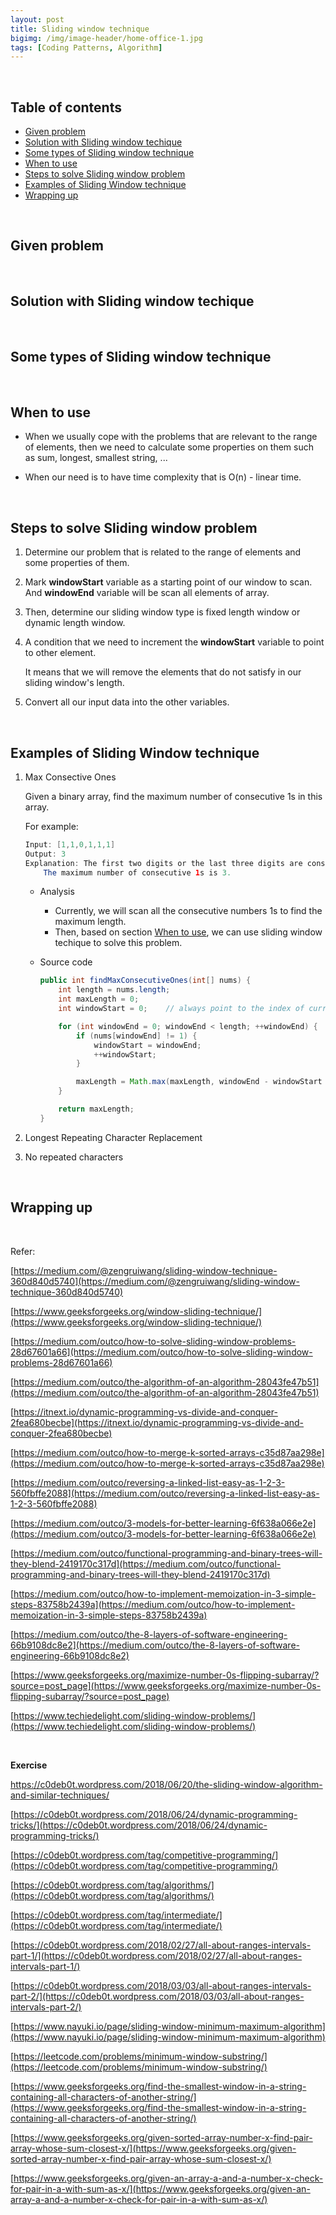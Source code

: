 ```yaml
---
layout: post
title: Sliding window technique
bigimg: /img/image-header/home-office-1.jpg
tags: [Coding Patterns, Algorithm]
---
```




<br>

## Table of contents
- [Given problem](#given-problem)
- [Solution with Sliding window techique](#solution-with-sliding-window-techique)
- [Some types of Sliding window technique](#some-types-of-sliding-window-technique)
- [When to use](#when-to-use)
- [Steps to solve Sliding window problem](#steps-to-solve-sliding-window-problem)
- [Examples of Sliding Window technique](#examples-of-sliding-window-technique)
- [Wrapping up](#wrapping-up)

<br>

## Given problem





<br>

## Solution with Sliding window techique






<br>

## Some types of Sliding window technique






<br>

## When to use

- When we usually cope with the problems that are relevant to the range of elements, then we need to calculate some properties on them such as sum, longest, smallest string, ...

- When our need is to have time complexity that is O(n) - linear time.


<br>

## Steps to solve Sliding window problem

1. Determine our problem that is related to the range of elements and some properties of them.

2. Mark **windowStart** variable as a starting point of our window to scan. And **windowEnd** variable will be scan all elements of array.

3. Then, determine our sliding window type is fixed length window or dynamic length window.

4. A condition that we need to increment the **windowStart** variable to point to other element.

    It means that we will remove the elements that do not satisfy in our sliding window's length.

5. Convert all our input data into the other variables.

<br>

## Examples of Sliding Window technique

1. Max Consective Ones

    Given a binary array, find the maximum number of consecutive 1s in this array.

    For example:

    ```java
    Input: [1,1,0,1,1,1]
    Output: 3
    Explanation: The first two digits or the last three digits are consecutive 1s.
        The maximum number of consecutive 1s is 3.
    ```

    - Analysis

        - Currently, we will scan all the consecutive numbers 1s to find the maximum length.
        - Then, based on section [When to use](#when-to-use), we can use sliding window techique to solve this problem.

    - Source code

        ```java
        public int findMaxConsecutiveOnes(int[] nums) {
            int length = nums.length;
            int maxLength = 0;
            int windowStart = 0;    // always point to the index of current element with value 1

            for (int windowEnd = 0; windowEnd < length; ++windowEnd) {
                if (nums[windowEnd] != 1) {
                    windowStart = windowEnd;
                    ++windowStart;
                }

                maxLength = Math.max(maxLength, windowEnd - windowStart + 1);
            }

            return maxLength;
        }
        ```

2. Longest Repeating Character Replacement



3. No repeated characters



<br>

## Wrapping up





<br>

Refer:

[https://medium.com/@zengruiwang/sliding-window-technique-360d840d5740](https://medium.com/@zengruiwang/sliding-window-technique-360d840d5740)

[https://www.geeksforgeeks.org/window-sliding-technique/](https://www.geeksforgeeks.org/window-sliding-technique/)

[https://medium.com/outco/how-to-solve-sliding-window-problems-28d67601a66](https://medium.com/outco/how-to-solve-sliding-window-problems-28d67601a66)

[https://medium.com/outco/the-algorithm-of-an-algorithm-28043fe47b51](https://medium.com/outco/the-algorithm-of-an-algorithm-28043fe47b51)

[https://itnext.io/dynamic-programming-vs-divide-and-conquer-2fea680becbe](https://itnext.io/dynamic-programming-vs-divide-and-conquer-2fea680becbe)

[https://medium.com/outco/how-to-merge-k-sorted-arrays-c35d87aa298e](https://medium.com/outco/how-to-merge-k-sorted-arrays-c35d87aa298e)

[https://medium.com/outco/reversing-a-linked-list-easy-as-1-2-3-560fbffe2088](https://medium.com/outco/reversing-a-linked-list-easy-as-1-2-3-560fbffe2088)

[https://medium.com/outco/3-models-for-better-learning-6f638a066e2e](https://medium.com/outco/3-models-for-better-learning-6f638a066e2e)

[https://medium.com/outco/functional-programming-and-binary-trees-will-they-blend-2419170c317d](https://medium.com/outco/functional-programming-and-binary-trees-will-they-blend-2419170c317d)

[https://medium.com/outco/how-to-implement-memoization-in-3-simple-steps-83758b2439a](https://medium.com/outco/how-to-implement-memoization-in-3-simple-steps-83758b2439a)

[https://medium.com/outco/the-8-layers-of-software-engineering-66b9108dc8e2](https://medium.com/outco/the-8-layers-of-software-engineering-66b9108dc8e2)

[https://www.geeksforgeeks.org/maximize-number-0s-flipping-subarray/?source=post_page](https://www.geeksforgeeks.org/maximize-number-0s-flipping-subarray/?source=post_page)

[https://www.techiedelight.com/sliding-window-problems/](https://www.techiedelight.com/sliding-window-problems/)

<br>

**Exercise**

[https://c0deb0t.wordpress.com/2018/06/20/the-sliding-window-algorithm-and-similar-techniques/ ](https://c0deb0t.wordpress.com/2018/06/20/the-sliding-window-algorithm-and-similar-techniques/ )

[https://c0deb0t.wordpress.com/2018/06/24/dynamic-programming-tricks/](https://c0deb0t.wordpress.com/2018/06/24/dynamic-programming-tricks/)

[https://c0deb0t.wordpress.com/tag/competitive-programming/](https://c0deb0t.wordpress.com/tag/competitive-programming/)

[https://c0deb0t.wordpress.com/tag/algorithms/](https://c0deb0t.wordpress.com/tag/algorithms/)

[https://c0deb0t.wordpress.com/tag/intermediate/](https://c0deb0t.wordpress.com/tag/intermediate/)

[https://c0deb0t.wordpress.com/2018/02/27/all-about-ranges-intervals-part-1/](https://c0deb0t.wordpress.com/2018/02/27/all-about-ranges-intervals-part-1/)

[https://c0deb0t.wordpress.com/2018/03/03/all-about-ranges-intervals-part-2/](https://c0deb0t.wordpress.com/2018/03/03/all-about-ranges-intervals-part-2/)

[https://www.nayuki.io/page/sliding-window-minimum-maximum-algorithm](https://www.nayuki.io/page/sliding-window-minimum-maximum-algorithm)

[https://leetcode.com/problems/minimum-window-substring/](https://leetcode.com/problems/minimum-window-substring/)

[https://www.geeksforgeeks.org/find-the-smallest-window-in-a-string-containing-all-characters-of-another-string/](https://www.geeksforgeeks.org/find-the-smallest-window-in-a-string-containing-all-characters-of-another-string/)

[https://www.geeksforgeeks.org/given-sorted-array-number-x-find-pair-array-whose-sum-closest-x/](https://www.geeksforgeeks.org/given-sorted-array-number-x-find-pair-array-whose-sum-closest-x/)

[https://www.geeksforgeeks.org/given-an-array-a-and-a-number-x-check-for-pair-in-a-with-sum-as-x/](https://www.geeksforgeeks.org/given-an-array-a-and-a-number-x-check-for-pair-in-a-with-sum-as-x/)
